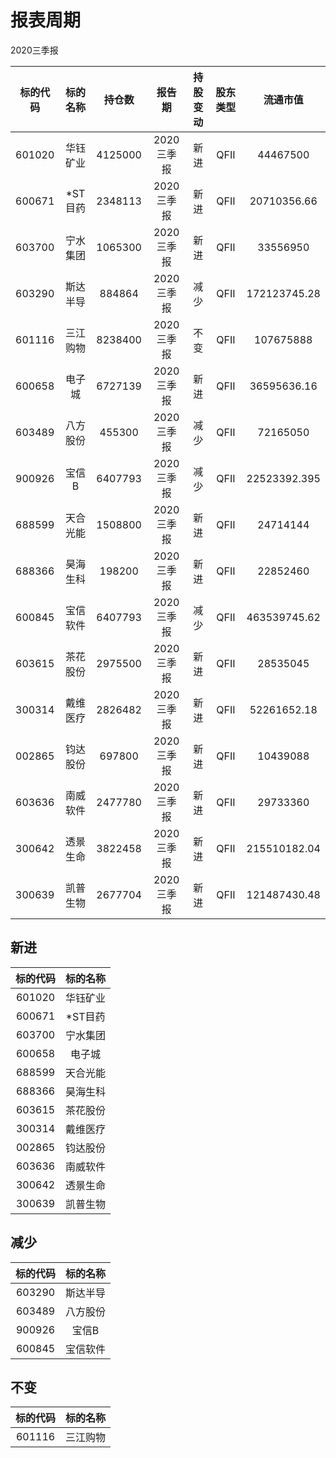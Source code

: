 # 报表周期 

2020三季报

| 标的代码 | 标的名称 | 持仓数 | 报告期 | 持股变动 | 股东类型 | 流通市值 |
|:--:|:--:|:--:|:--:|:--:|:--:|:--:|
|601020|华钰矿业|4125000|2020三季报|新进|QFII|44467500|
|600671|*ST目药|2348113|2020三季报|新进|QFII|20710356.66|
|603700|宁水集团|1065300|2020三季报|新进|QFII|33556950|
|603290|斯达半导|884864|2020三季报|减少|QFII|172123745.28|
|601116|三江购物|8238400|2020三季报|不变|QFII|107675888|
|600658|电子城|6727139|2020三季报|新进|QFII|36595636.16|
|603489|八方股份|455300|2020三季报|减少|QFII|72165050|
|900926|宝信B|6407793|2020三季报|减少|QFII|22523392.395|
|688599|天合光能|1508800|2020三季报|新进|QFII|24714144|
|688366|昊海生科|198200|2020三季报|新进|QFII|22852460|
|600845|宝信软件|6407793|2020三季报|减少|QFII|463539745.62|
|603615|茶花股份|2975500|2020三季报|新进|QFII|28535045|
|300314|戴维医疗|2826482|2020三季报|新进|QFII|52261652.18|
|002865|钧达股份|697800|2020三季报|新进|QFII|10439088|
|603636|南威软件|2477780|2020三季报|新进|QFII|29733360|
|300642|透景生命|3822458|2020三季报|新进|QFII|215510182.04|
|300639|凯普生物|2677704|2020三季报|新进|QFII|121487430.48|


## 新进 

| 标的代码 | 标的名称 |
|:--:|:--:|
|601020|华钰矿业|
|600671|*ST目药|
|603700|宁水集团|
|600658|电子城|
|688599|天合光能|
|688366|昊海生科|
|603615|茶花股份|
|300314|戴维医疗|
|002865|钧达股份|
|603636|南威软件|
|300642|透景生命|
|300639|凯普生物|


## 减少 

| 标的代码 | 标的名称 |
|:--:|:--:|
|603290|斯达半导|
|603489|八方股份|
|900926|宝信B|
|600845|宝信软件|


## 不变 

| 标的代码 | 标的名称 |
|:--:|:--:|
|601116|三江购物|

